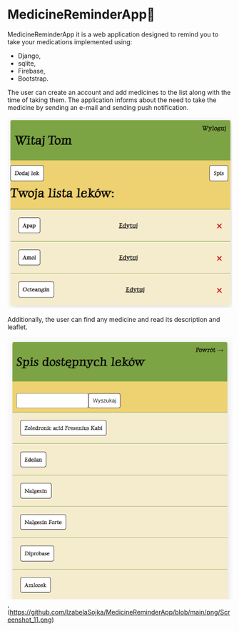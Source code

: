# MedicineReminderApp💊
MedicineReminderApp it is a web application designed to remind you to take your medications implemented using:

- Django, 
- sqlite, 
- Firebase, 
- Bootstrap.

The user can create an account and add medicines to the list along with the time of taking them. The application informs about the need to take 
the medicine by sending an e-mail and sending push notification.

![](https://github.com/IzabelaSojka/MedicineReminderApp/blob/main/png/Screenshot_12.png)




Additionally, the user can find any medicine and read its description and leaflet.

![](https://github.com/IzabelaSojka/MedicineReminderApp/blob/main/png/Screenshot_9.png),(https://github.com/IzabelaSojka/MedicineReminderApp/blob/main/png/Screenshot_11.png)
